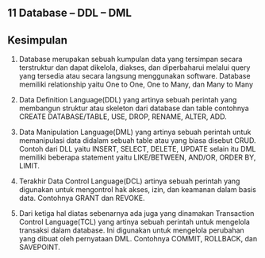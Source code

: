 ## 11 Database – DDL – DML
## Kesimpulan

1. Database merupakan sebuah kumpulan data yang tersimpan secara terstruktur dan dapat dikelola, diakses, dan diperbaharui melalui query yang tersedia atau secara langsung menggunakan software. Database memiliki relationship yaitu One to One, One to Many, dan Many to Many

2. Data Definition Language(DDL) yang artinya sebuah perintah yang membangun struktur atau skeleton dari database dan table contohnya CREATE DATABASE/TABLE, USE, DROP, RENAME, ALTER, ADD.

3. Data Manipulation Language(DML) yang artinya sebuah perintah untuk memanipulasi data didalam sebuah table atau yang biasa disebut CRUD. Contoh dari DLL yaitu INSERT, SELECT, DELETE, UPDATE selain itu DML memiliki beberapa statement yaitu LIKE/BETWEEN, AND/OR, ORDER BY, LIMIT. 

4. Terakhir Data Control Language(DCL) artinya sebuah perintah yang digunakan untuk mengontrol hak akses, izin, dan keamanan dalam basis data. Contohnya GRANT dan REVOKE.

5. Dari ketiga hal diatas sebenarnya ada juga yang dinamakan Transaction Control Language(TCL) yang artinya sebuah perintah untuk mengelola transaksi dalam database. Ini digunakan untuk mengelola perubahan yang dibuat oleh pernyataan DML. Contohnya COMMIT, ROLLBACK, dan SAVEPOINT. 